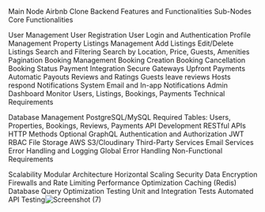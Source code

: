 Main Node
Airbnb Clone Backend Features and Functionalities
Sub-Nodes
Core Functionalities

User Management
User Registration
User Login and Authentication
Profile Management
Property Listings Management
Add Listings
Edit/Delete Listings
Search and Filtering
Search by Location, Price, Guests, Amenities
Pagination
Booking Management
Booking Creation
Booking Cancellation
Booking Status
Payment Integration
Secure Gateways
Upfront Payments
Automatic Payouts
Reviews and Ratings
Guests leave reviews
Hosts respond
Notifications System
Email and In-app Notifications
Admin Dashboard
Monitor Users, Listings, Bookings, Payments
Technical Requirements

Database Management
PostgreSQL/MySQL
Required Tables: Users, Properties, Bookings, Reviews, Payments
API Development
RESTful APIs
HTTP Methods
Optional GraphQL
Authentication and Authorization
JWT
RBAC
File Storage
AWS S3/Cloudinary
Third-Party Services
Email Services
Error Handling and Logging
Global Error Handling
Non-Functional Requirements

Scalability
Modular Architecture
Horizontal Scaling
Security
Data Encryption
Firewalls and Rate Limiting
Performance Optimization
Caching (Redis)
Database Query Optimization
Testing
Unit and Integration Tests
Automated API Testing![Screenshot (7)](https://github.com/user-attachments/assets/3f17f67b-e3cd-4dd7-84ae-f60291251d93)

